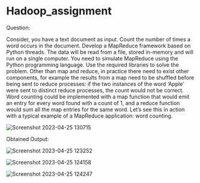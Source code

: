 # Hadoop_assignment

Question:

Consider, you have a text document as input. Count the number of times a word
occurs in the document. Develop a MapReduce framework based on Python
threads. The data will be read from a file, stored in-memory and will run on a
single computer.
You need to simulate MapReduce using the Python programming language. Use
the required libraries to solve the problem. Other than map and reduce, in
practice there need to exist other components, for example the results from a
map need to be shuffled before being sent to reduce processes: if the two
instances of the word ‘Apple’ were sent to distinct reduce processes, the count
would not be correct. Word counting could be implemented with a map function
that would emit an entry for every word found with a count of 1, and a reduce
function would sum all the map entries for the same word.
Let’s see this in action with a typical example of a MapReduce application: word
counting.

![Screenshot 2023-04-25 130715](https://user-images.githubusercontent.com/95910633/234207240-20a47392-1c00-4339-a578-988d06fcc271.png)

Obtained Output:

![Screenshot 2023-04-25 123252](https://user-images.githubusercontent.com/95910633/234207563-36fc3c88-01d0-4a9d-9e54-0aa609ca1530.png)

![Screenshot 2023-04-25 124158](https://user-images.githubusercontent.com/95910633/234207600-e95c38b0-a86f-440e-9d6c-4fb241146dc9.png)

![Screenshot 2023-04-25 124247](https://user-images.githubusercontent.com/95910633/234207628-6ef2658b-b621-4b73-b3db-e5de282e9c19.png)

